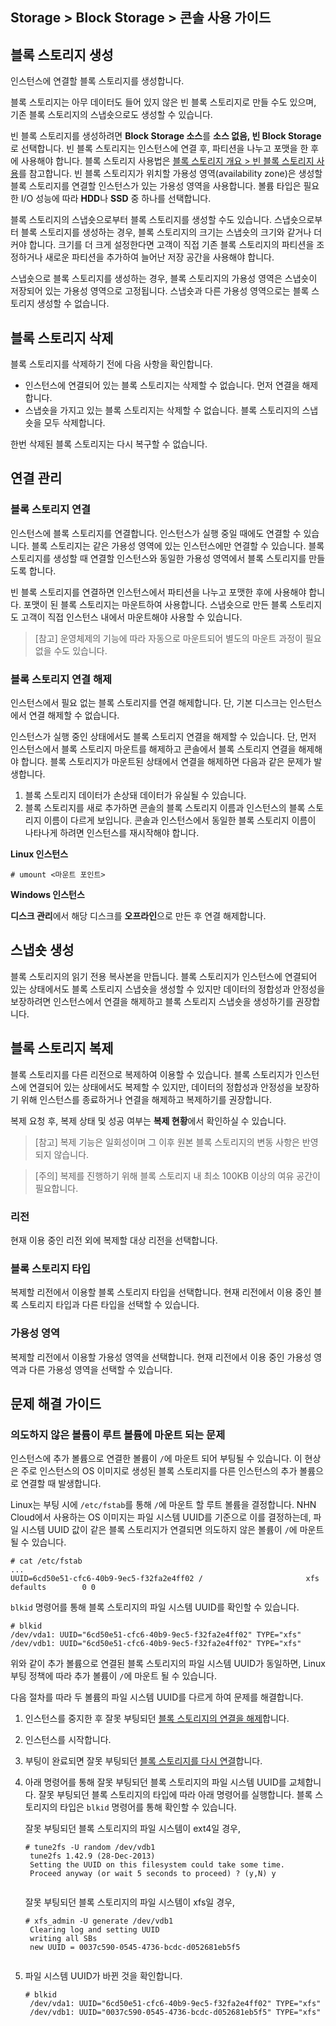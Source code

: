 ## Storage > Block Storage > 콘솔 사용 가이드

## 블록 스토리지 생성

인스턴스에 연결할 블록 스토리지를 생성합니다.

블록 스토리지는 아무 데이터도 들어 있지 않은 빈 블록 스토리지로 만들 수도 있으며, 기존 블록 스토리지의 스냅숏으로도 생성할 수 있습니다.

빈 블록 스토리지를 생성하려면 **Block Storage 소스**를 **소스 없음, 빈 Block Storage**로 선택합니다. 빈 블록 스토리지는 인스턴스에 연결 후, 파티션을 나누고 포맷을 한 후에 사용해야 합니다. 블록 스토리지 사용법은 [블록 스토리지 개요 > 빈 블록 스토리지 사용](/Storage/Block%20Storage/ko/overview/#_1)를 참고합니다. 빈 블록 스토리지가 위치할 가용성 영역(availability zone)은 생성할 블록 스토리지를 연결할 인스턴스가 있는 가용성 영역을 사용합니다. 볼륨 타입은 필요한 I/O 성능에 따라 **HDD**나 **SSD** 중 하나를 선택합니다.

블록 스토리지의 스냅숏으로부터 블록 스토리지를 생성할 수도 있습니다. 스냅숏으로부터 블록 스토리지를 생성하는 경우, 블록 스토리지의 크기는 스냅숏의 크기와 같거나 더 커야 합니다. 크기를 더 크게 설정한다면 고객이 직접 기존 블록 스토리지의 파티션을 조정하거나 새로운 파티션을 추가하여 늘어난 저장 공간을 사용해야 합니다.

스냅숏으로 블록 스토리지를 생성하는 경우, 블록 스토리지의 가용성 영역은 스냅숏이 저장되어 있는 가용성 영역으로 고정됩니다. 스냅숏과 다른 가용성 영역으로는 블록 스토리지 생성할 수 없습니다.

## 블록 스토리지 삭제

블록 스토리지를 삭제하기 전에 다음 사항을 확인합니다.

* 인스턴스에 연결되어 있는 블록 스토리지는 삭제할 수 없습니다. 먼저 연결을 해제합니다.
* 스냅숏을 가지고 있는 블록 스토리지는 삭제할 수 없습니다. 블록 스토리지의 스냅숏을 모두 삭제합니다.

한번 삭제된 블록 스토리지는 다시 복구할 수 없습니다.

## 연결 관리

### 블록 스토리지 연결

인스턴스에 블록 스토리지를 연결합니다. 인스턴스가 실행 중일 때에도 연결할 수 있습니다. 블록 스토리지는 같은 가용성 영역에 있는 인스턴스에만 연결할 수 있습니다. 블록 스토리지를 생성할 때 연결할 인스턴스와 동일한 가용성 영역에서 블록 스토리지를 만들도록 합니다.

빈 블록 스토리지를 연결하면 인스턴스에서 파티션을 나누고 포맷한 후에 사용해야 합니다. 포맷이 된 블록 스토리지는 마운트하여 사용합니다. 스냅숏으로 만든 블록 스토리지도 고객이 직접 인스턴스 내에서 마운트해야 사용할 수 있습니다.

> [참고]
> 운영체제의 기능에 따라 자동으로 마운트되어 별도의 마운트 과정이 필요 없을 수도 있습니다. 

### 블록 스토리지 연결 해제

인스턴스에서 필요 없는 블록 스토리지를 연결 해제합니다. 단, 기본 디스크는 인스턴스에서 연결 해제할 수 없습니다.

인스턴스가 실행 중인 상태에서도 블록 스토리지 연결을 해제할 수 있습니다. 단, 먼저 인스턴스에서 블록 스토리지 마운트를 해제하고 콘솔에서 블록 스토리지 연결을 해제해야 합니다. 블록 스토리지가 마운트된 상태에서 연결을 해제하면 다음과 같은 문제가 발생합니다.

1. 블록 스토리지 데이터가 손상돼 데이터가 유실될 수 있습니다.
2. 블록 스토리지를 새로 추가하면 콘솔의 블록 스토리지 이름과 인스턴스의 블록 스토리지 이름이 다르게 보입니다. 콘솔과 인스턴스에서 동일한 블록 스토리지 이름이 나타나게 하려면 인스턴스를 재시작해야 합니다.

**Linux 인스턴스**

	# umount <마운트 포인트>

**Windows 인스턴스**

**디스크 관리**에서 해당 디스크를 **오프라인**으로 만든 후 연결 해제합니다.

## 스냅숏 생성

블록 스토리지의 읽기 전용 복사본을 만듭니다. 블록 스토리지가 인스턴스에 연결되어 있는 상태에서도 블록 스토리지 스냅숏을 생성할 수 있지만 데이터의 정합성과 안정성을 보장하려면 인스턴스에서 연결을 해제하고 블록 스토리지 스냅숏을 생성하기를 권장합니다. 

## 블록 스토리지 복제

블록 스토리지를 다른 리전으로 복제하여 이용할 수 있습니다. 블록 스토리지가 인스턴스에 연결되어 있는 상태에서도 복제할 수 있지만, 데이터의 정합성과 안정성을 보장하기 위해 인스턴스를 종료하거나 연결을 해제하고 복제하기를 권장합니다.

복제 요청 후, 복제 상태 및 성공 여부는 **복제 현황**에서 확인하실 수 있습니다.

> [참고]
> 복제 기능은 일회성이며 그 이후 원본 블록 스토리지의 변동 사항은 반영되지 않습니다.

<!-- 개행을 위한 주석이므로 필수로 포함되어야 합니다. -->

> [주의]
> 복제를 진행하기 위해 블록 스토리지 내 최소 100KB 이상의 여유 공간이 필요합니다.

### 리전

현재 이용 중인 리전 외에 복제할 대상 리전을 선택합니다.

### 블록 스토리지 타입

복제할 리전에서 이용할 블록 스토리지 타입을 선택합니다. 현재 리전에서 이용 중인 블록 스토리지 타입과 다른 타입을 선택할 수 있습니다.

### 가용성 영역

복제할 리전에서 이용할 가용성 영역을 선택합니다. 현재 리전에서 이용 중인 가용성 영역과 다른 가용성 영역을 선택할 수 있습니다.

## 문제 해결 가이드

### 의도하지 않은 볼륨이 루트 볼륨에 마운트 되는 문제

인스턴스에 추가 볼륨으로 연결한 볼륨이 `/`에 마운트 되어 부팅될 수 있습니다. 이 현상은 주로 인스턴스의 OS 이미지로 생성된 블록 스토리지를 다른 인스턴스의 추가 볼륨으로 연결할 때 발생합니다.

Linux는 부팅 시에 `/etc/fstab`를 통해 `/`에 마운트 할 루트 볼륨을 결정합니다. NHN Cloud에서 사용하는 OS 이미지는 파일 시스템 UUID를 기준으로 이를 결정하는데, 파일 시스템 UUID 값이 같은 블록 스토리지가 연결되면 의도하지 않은 볼륨이 `/`에 마운트될 수 있습니다.

```console
# cat /etc/fstab
...
UUID=6cd50e51-cfc6-40b9-9ec5-f32fa2e4ff02 /                       xfs     defaults        0 0
```

`blkid` 명령어를 통해 블록 스토리지의 파일 시스템 UUID를 확인할 수 있습니다.

```console
# blkid
/dev/vda1: UUID="6cd50e51-cfc6-40b9-9ec5-f32fa2e4ff02" TYPE="xfs"
/dev/vdb1: UUID="6cd50e51-cfc6-40b9-9ec5-f32fa2e4ff02" TYPE="xfs"
```

위와 같이 추가 볼륨으로 연결된 블록 스토리지의 파일 시스템 UUID가 동일하면, Linux 부팅 정책에 따라 추가 볼륨이 `/`에 마운트 될 수 있습니다.

다음 절차를 따라 두 볼륨의 파일 시스템 UUID를 다르게 하여 문제를 해결합니다.

1. 인스턴스를 중지한 후 잘못 부팅되던 [블록 스토리지의 연결을 해제](console-guide/#_5)합니다.

2. 인스턴스를 시작합니다.

3. 부팅이 완료되면 잘못 부팅되던 [블록 스토리지를 다시 연결](console-guide/#_4)합니다.

4. 아래 명령어를 통해 잘못 부팅되던 블록 스토리지의 파일 시스템 UUID를 교체합니다. 잘못 부팅되던 블록 스토리지의 타입에 따라 아래 명령어를 실행합니다. 블록 스토리지의 타입은 `blkid` 명령어를 통해 확인할 수 있습니다.

	잘못 부팅되던 블록 스토리지의 파일 시스템이 ext4일 경우,

	<pre><code class="language-console"># tune2fs -U random /dev/vdb1
	tune2fs 1.42.9 (28-Dec-2013)
	Setting the UUID on this filesystem could take some time.
	Proceed anyway (or wait 5 seconds to proceed) ? (y,N) y
	</code></pre>

	잘못 부팅되던 블록 스토리지의 파일 시스템이 xfs일 경우,

	<pre><code class="language-console"># xfs_admin -U generate /dev/vdb1
	Clearing log and setting UUID
	writing all SBs
	new UUID = 0037c590-0545-4736-bcdc-d052681eb5f5
	</code></pre>

5. 파일 시스템 UUID가 바뀐 것을 확인합니다.

	<pre><code class="language-console"># blkid
	/dev/vda1: UUID="6cd50e51-cfc6-40b9-9ec5-f32fa2e4ff02" TYPE="xfs"
	/dev/vdb1: UUID="0037c590-0545-4736-bcdc-d052681eb5f5" TYPE="xfs"
	</code></pre>

